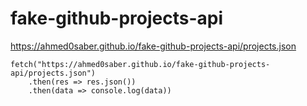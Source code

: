 # fake-github-projects-api
https://ahmed0saber.github.io/fake-github-projects-api/projects.json

<pre><code>fetch("https://ahmed0saber.github.io/fake-github-projects-api/projects.json")
    .then(res => res.json())
    .then(data => console.log(data))</code></pre>